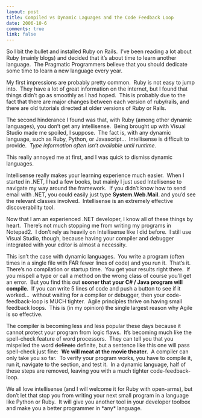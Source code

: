 ```yaml
--- 
layout: post
title: Compiled vs Dynamic Laguages and the Code Feedback Loop
date: 2006-10-6
comments: true
link: false
---
```

<p>So I bit the bullet and installed Ruby on Rails.&nbsp; I&rsquo;ve been reading a lot about Ruby (mainly blogs) and decided that it&rsquo;s about&nbsp;time to learn another language.&nbsp; The Pragmatic Programmers believe that you should dedicate some time to learn a new language every year.</p><p>My first impressions are probably pretty common.&nbsp; Ruby is not easy to jump into.&nbsp; They have a lot of great information on the internet, but I found that things didn&rsquo;t go as smoothly as I had hoped.&nbsp; This is probably due to the fact that there are major changes between each version of ruby/rails, and there are old&nbsp;tutorials directed at older versions of Ruby or Rails.</p><p>The second hinderance I found was that, with Ruby (among other dynamic languages), you don&rsquo;t get any intellisense.&nbsp; Being brought up with Visual Studio made me spoiled, I suppose.&nbsp; The fact is, with any dynamic language, such as Ruby, Python, or Javascript&hellip;&nbsp; Intellisense is difficult to provide.&nbsp; <em>Type information often isn&rsquo;t available until runtime.</em></p><p>This really annoyed me at first, and I was quick to dismiss dynamic languages.&nbsp; </p><p>Intellisense really makes your learning experience much easier.&nbsp; When I started in .NET, I had a few books, but mainly I just used Intellisense to navigate my way around the framework.&nbsp; If you didn&rsquo;t know how to send email with .NET, you could easily just type <strong>System.Web.Mail. </strong>and you&rsquo;d see the relevant classes involved.&nbsp; Intellisense is an extremely effective discoverability tool.&nbsp;&nbsp; </p><p>Now that I am an experienced .NET developer, I know all of these things by heart.&nbsp; There&rsquo;s not much stopping me from writing my programs in Notepad2.&nbsp; I don&rsquo;t rely as heavily on Intellisense like I did before.&nbsp; I still use Visual Studio, though, because having your compiler and debugger integrated with your editor is almost a necessity.</p><p>This isn&rsquo;t the case with dynamic languages.&nbsp; You write a program (often times in a single file with FAR fewer lines of code) and you run it.&nbsp; That&rsquo;s it.&nbsp; There&rsquo;s no compilation or startup time.&nbsp; You get your results right there.&nbsp; If you mispell a type or call a method on the wrong class of course you&rsquo;ll get an error.&nbsp; But you find this out&nbsp;<strong>sooner that your C# / Java program will compile</strong>.&nbsp; If you can write 5 lines of code and push a button to see if it worked&hellip;&nbsp; without waiting for a compiler or debugger, then your code-feedback-loop is MUCH tighter.&nbsp; Agile principles thrive on having small feedback loops.&nbsp; This is (in my opinion) the single largest reason why Agile is so effective.</p><p>The compiler is becoming less and less popular these days because it cannot protect your program from logic flaws.&nbsp; It&rsquo;s becoming much like the spell-check feature of word processors.&nbsp; They can tell you that you mispelled the word&nbsp;<strike>definate</strike> definite, but a sentence like this one will pass spell-check just fine:&nbsp; <strong>We will meat at the movie theater.</strong>&nbsp; A compiler can only take you so far.&nbsp; To verify your program works, you have to compile it, run it, navigate to the section, and test it.&nbsp; In a dynamic language, half of these steps are removed, leaving you with a much tighter code-feedback-loop.</p><p>We all love intellisense (and I will welcome it for Ruby with open-arms), but don&rsquo;t let that stop you from writing your next small program in a language like Python or Ruby.&nbsp; It will give you another tool in your developer toolbox and make you a better programmer in *any* language.</p><p><em></em>&nbsp;</p>
